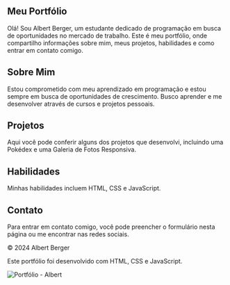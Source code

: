 ## Meu Portfólio
Olá! Sou Albert Berger, um estudante dedicado de programação em busca de oportunidades no mercado de trabalho. Este é meu portfólio, onde compartilho informações sobre mim, meus projetos, habilidades e como entrar em contato comigo.

## Sobre Mim
Estou comprometido com meu aprendizado em programação e estou sempre em busca de oportunidades de crescimento. Busco aprender e me desenvolver através de cursos e projetos pessoais.
## Projetos
Aqui você pode conferir alguns dos projetos que desenvolvi, incluindo uma Pokédex e uma Galeria de Fotos Responsiva.

## Habilidades
Minhas habilidades incluem HTML, CSS e JavaScript.

## Contato
Para entrar em contato comigo, você pode preencher o formulário nesta página ou me encontrar nas redes sociais.

© 2024 Albert Berger

Este portfólio foi desenvolvido com HTML, CSS e JavaScript.


![Portfólio - Albert](https://github.com/albertberger/meu_portfolio/assets/114450295/be82c129-e62f-43e1-9228-ab272984228f)

